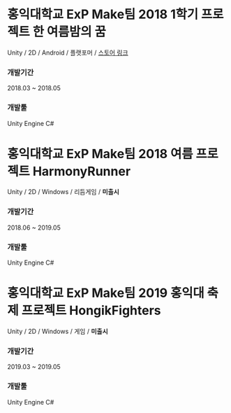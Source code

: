 # 홍익대학교 ExP Make팀 2018 1학기 프로젝트 한 여름밤의 꿈
Unity / 2D / Android / 플랫포머 / [스토어 링크](https://play.google.com/store/apps/details?id=com.Summer.Dream)

### 개발기간
2018.03 ~ 2018.05 

### 개발툴
Unity Engine
C#

# 홍익대학교 ExP Make팀 2018 여름 프로젝트 HarmonyRunner
Unity / 2D / Windows / 리듬게임 / **미출시**

### 개발기간
2018.06 ~ 2019.05

### 개발툴
Unity Engine
C#


# 홍익대학교 ExP Make팀 2019 홍익대 축제 프로젝트 HongikFighters
Unity / 2D / Windows / 게임 / **미출시**

### 개발기간
2019.03 ~ 2019.05

### 개발툴
Unity Engine
C#
